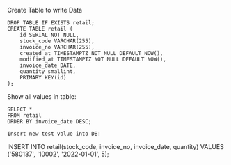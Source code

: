 Create Table to write Data
```
DROP TABLE IF EXISTS retail;
CREATE TABLE retail (
    id SERIAL NOT NULL,
    stock_code VARCHAR(255),
    invoice_no VARCHAR(255),
    created_at TIMESTAMPTZ NOT NULL DEFAULT NOW(),
    modified_at TIMESTAMPTZ NOT NULL DEFAULT NOW(),
    invoice_date DATE,
    quantity smallint,
    PRIMARY KEY(id)
);
```

Show all values in table:
```
SELECT *
FROM retail
ORDER BY invoice_date DESC;

Insert new test value into DB:
```
INSERT INTO retail(stock_code, invoice_no, invoice_date, quantity)
VALUES ('580137', '10002', '2022-01-01', 5);
```